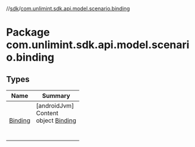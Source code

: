 //[sdk](../../index.md)/[com.unlimint.sdk.api.model.scenario.binding](index.md)



# Package com.unlimint.sdk.api.model.scenario.binding  


## Types  
  
|  Name |  Summary | 
|---|---|
| <a name="com.unlimint.sdk.api.model.scenario.binding/Binding///PointingToDeclaration/"></a>[Binding](-binding/index.md)| <a name="com.unlimint.sdk.api.model.scenario.binding/Binding///PointingToDeclaration/"></a>[androidJvm]  <br>Content  <br>object [Binding](-binding/index.md)  <br><br><br>|


